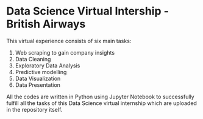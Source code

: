 # Data Science Virtual Intership - British Airways

This virtual experience consists of six main tasks:
1. Web scraping to gain company insights
2. Data Cleaning
3. Exploratory Data Analysis
4. Predictive modelling
5. Data Visualization
6. Data Presentation

All the codes are written in Python using Jupyter Notebook to successfully fulfill all the tasks of this Data Science virtual internship which are uploaded in the repository itself.
